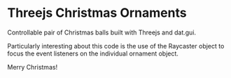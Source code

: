 # Threejs Christmas Ornaments

Controllable pair of Christmas balls built with Threejs and dat.gui.

Particularly interesting about this code is the use of the Raycaster object to focus the event listeners on the individual ornament object.

Merry Christmas!